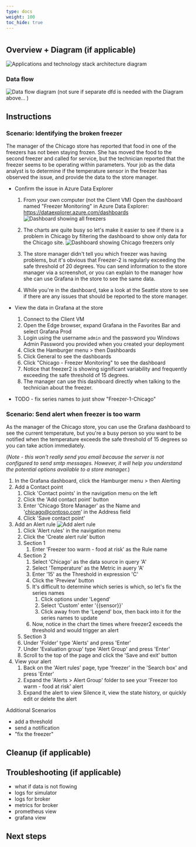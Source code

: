 ```yaml
---
type: docs
weight: 100
toc_hide: true
---
```


# 

## Overview + Diagram (if applicable)

![Applications and technology stack architecture diagram](./img/placeholder.png)

### Data flow

![Data flow diagram](./img/placeholder.png)
(not sure if separate dfd is needed with the Diagram above...
)

## Instructions

### Scenario: Identifying the broken freezer

The manager of the Chicago store has reported that food in one of the freezers has not been staying frozen. She has moved the food to the second freezer and called for service, but the technician reported that the freezer seems to be operating within parameters. Your job as the data analyst is to determine if the temperature sensor in the freezer has observed the issue, and provide the data to the store manager.

- Confirm the issue in Azure Data Explorer
    1. From your own computer (not the Client VM) Open the dashboard named "Freezer Monitoring" in Azure Data Explorer: https://dataexplorer.azure.com/dashboards
    ![Dashboard showing all freezers](./img/placeholder.png)

    2. The charts are quite busy so let's make it easier to see if there is a problem in Chicago by filtering the dashboard to show only data for the Chicago site.
        ![Dashboard showing Chicago freezers only](./img/placeholder.png)

    3. The store manager didn't tell you which freezer was having problems, but it's obvious that Freezer-2 is regularly exceeding the safe threshold of 20 degrees. You can send information to the store manager via a screenshot, or you can explain to the manager how she can use Grafana in the store to see the same data.

    4. While you're in the dashboard, take a look at the Seattle store to see if there are any issues that should be reported to the store manager.

- View the data in Grafana at the store
    1. Connect to the Client VM
    2. Open the Edge browser, expand Grafana in the Favorites Bar and select Grafana Prod
    3. Login using the username `admin` and the password you Windows Admin Password you provided when you created your deployment
    4. Click the Hamburger menu > then Dashboards
    5. Click General to see the dashboards
    6. Click "Chicago - Freezer Monitoring" to see the dashboard
    7. Notice that freezer2 is showing significant variability and frequently exceeding the safe threshold of 15 degrees.
    8. The manager can use this dashboard directly when talking to the technician about the freezer.

- TODO - fix series names to just show "Freezer-1-Chicago"

### Scenario: Send alert when freezer is too warm

As the manager of the Chicago store, you can use the Grafana dashboard to see the current temperature, but you're a busy person so you want to be notified when the temperature exceeds the safe threshold of 15 degrees so you can take action immediately.

(*Note - this won't really send you email because the server is not configured to send smtp messages. However, it will help you understand the potential options available to a store manager.*)

1. In the Grafana dashboard, click the Hamburger menu > then Alerting
2. Add a Contact point
   1. Click 'Contact points' in the navigation menu on the left
   2. Click the 'Add contact point' button
   3. Enter 'Chicago Store Manager' as the Name and 'chicago@contoso.com' in the Address field
   4. Click 'Save contact point'
3. Add an Alert rule
   ![Add alert rule](./img/placeholder.png)
   1. Click 'Alert rules' in the navigation menu
   2. Click the 'Create alert rule' button
   3. Section 1
      1. Enter 'Freezer too warm - food at risk' as the Rule name
   4. Section 2
      1. Select 'Chicago' as the data source in query 'A'
      2. Select 'Temperature' as the Metric in auery 'A'
      3. Enter '15' as the Threshold in expression 'C'
      4. Click the 'Preview' button
      5. It's difficult to determine which series is which, so let's fix the series names
         1. Click options under 'Legend'
         2. Select 'Custom'  enter '{{sensor}}'
         3. Click away from the 'Legend' box, then back into it for the series names to update
      6.  Now, notice in the chart the times where freezer2 exceeds the threshold and would trigger an alert
   5.  Section 3
      1.  Under 'Folder' type 'Alerts' and press 'Enter'
      2.  Under 'Evaluation group' type 'Alert Group' and press 'Enter'
   6.  Scroll to the top of the page and click the 'Save and exit' button
4.  View your alert
    1.  Back on the 'Alert rules' page, type 'freezer' in the 'Search box' and press 'Enter'
    2.  Expand the 'Alerts > Alert Group' folder to see your 'Freezer too warm - food at risk' alert
    3.  Expand the alert to view Silence it, view the state history, or quickly edit or delete the alert

Additional Scenarios
- add a threshold
- send a notification
- "fix the freezer"

## Cleanup (if applicable)

## Troubleshooting (if applicable)
- what if data is not flowing
- logs for simulator
- logs for broker
- metrics for broker
- prometheus view
- grafana view

## Next steps

